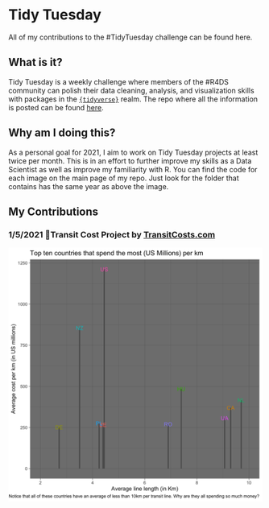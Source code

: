 # Tidy Tuesday
All of my contributions to the #TidyTuesday challenge can be found here.

## What is it?
Tidy Tuesday is a weekly challenge where members of the #R4DS community can polish their data cleaning, analysis, and visualization skills with packages in the [`{tidyverse}`](https://www.tidyverse.org) realm. The repo where all the information is posted can be found [here](https://github.com/rfordatascience/tidytuesday).

## Why am I doing this?
As a personal goal for 2021, I aim to work on Tidy Tuesday projects at least twice per month. This is in an effort to further improve my skills as a Data Scientist as well as improve my familiarity with R. You can find the code for each image on the main page of my repo. Just look for the folder that contains has the same year as above the image. 

## My Contributions
### 1/5/2021 :train2:Transit Cost Project by [TransitCosts.com](https://transitcosts.com/city/boston-case-the-story-of-the-green-line-extension/)
![first image](https://github.com/brettv30/Tidy-Tuesday/blob/main/Images/1-5-21_image.png)
